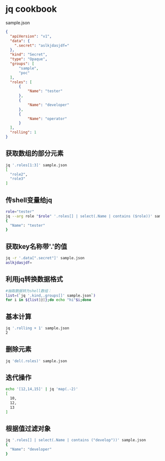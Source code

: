 # jq cookbook

sample.json
```json
{
  "apiVersion": "v1",
  "data": {
    ".secret": "aslkjdasjdf="
  },
  "kind": "Secret",
  "type": "Opaque",
  "groups": [
      "sample",
      "poc"
  ],
  "roles": [
      {
          "Name": "tester"
      },
      {
          "Name": "developer"
      },
      {
          "Name": "operator"
      }
  ],
  "rolling": 1
}
```

## 获取数组的部分元素
```bash
jq '.roles[1:3]' sample.json
[
  "role2",
  "role3"
]
```

## 传shell变量给jq  
```bash
role="tester"
jq --arg role "$role" '.roles[] | select(.Name | contains ($role))' sample.json
{
  "Name": "tester"
}
```


## 获取key名称带'.'的值  
```bash
jq -r '.data[".secret"]' sample.json
aslkjdasjdf=
```

## 利用jq转换数据格式  
```bash
#抽取数据转为shell数组：
list=(`jq '.kind,.groups[]' sample.json`)
for i in ${list[@]};do echo "hi"$i;done
```

## 基本计算  
```bash
jq '.rolling + 1' sample.json
2
```

## 删除元素
```bash
jq 'del(.roles)' sample.json
```

## 迭代操作  
```bash
echo '[12,14,15]' | jq 'map(.-2)'
[
  10,
  12,
  13
]
```

## 根据值过滤对象  
```bash
jq '.roles[] | select(.Name | contains ("develop"))' sample.json
{
  "Name": "developer"
}
```